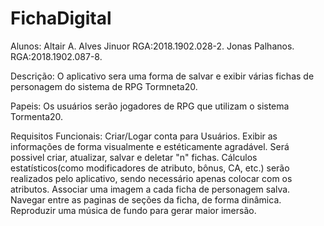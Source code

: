 # FichaDigital
Alunos:
Altair A. Alves Jinuor  RGA:2018.1902.028-2.
Jonas Palhanos.         RGA:2018.1902.087-8.

Descrição:
O aplicativo sera uma forma de salvar e exibir várias fichas de personagem do sistema de RPG Tormneta20.

Papeis:
Os usuários serão jogadores de RPG que utilizam o sistema Tormenta20.

Requisitos Funcionais:
Criar/Logar conta para Usuários.
Exibir as informações de forma visualmente e estéticamente agradável. 
Será possivel criar, atualizar, salvar e deletar "n" fichas.
Cálculos estatísticos(como modificadores de atributo, bônus, CA, etc.) serão realizados pelo aplicativo, sendo necessário apenas colocar com os atributos.
Associar uma imagem a cada ficha de personagem salva.
Navegar entre as paginas de seções da ficha, de forma dinâmica.
Reproduzir uma música de fundo para gerar maior imersão.





